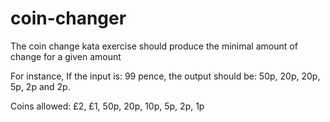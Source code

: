 # coin-changer

The coin change kata exercise should produce the minimal amount of change for a given amount

For instance, If the input is: 99 pence, the output should be: 50p, 20p, 20p, 5p, 2p and 2p.

Coins allowed: £2, £1, 50p, 20p, 10p, 5p, 2p, 1p

